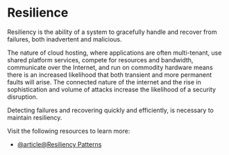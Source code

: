 # Resilience

Resiliency is the ability of a system to gracefully handle and recover from failures, both inadvertent and malicious.

The nature of cloud hosting, where applications are often multi-tenant, use shared platform services, compete for resources and bandwidth, communicate over the Internet, and run on commodity hardware means there is an increased likelihood that both transient and more permanent faults will arise. The connected nature of the internet and the rise in sophistication and volume of attacks increase the likelihood of a security disruption.

Detecting failures and recovering quickly and efficiently, is necessary to maintain resiliency.

Visit the following resources to learn more:

- [@article@Resiliency Patterns](https://learn.microsoft.com/en-us/azure/architecture/framework/resiliency/reliability-patterns#resiliency)